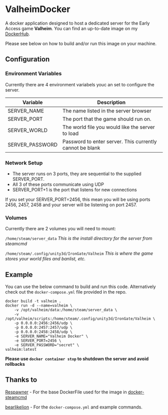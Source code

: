 # ValheimDocker

A docker application designed to host a dedicated server for the Early Access game **Valheim**. You can find an up-to-date image on my [DockerHub](https://hub.docker.com/r/wilso224/valheim_dedicated_server).

Please see below on how to build and/or run this image on your machine.

## Configuration

### Environment Variables

Currently there are 4 environment variabels youc an set to configure the server.

Variable | Description
------------ | -------------
SERVER_NAME | The name listed in the server browser
SERVER_PORT | The port that the game should run on.
SERVER_WORLD | The world file you would like the server to load
SERVER_PASSWORD | Password to enter server. This currently cannot be blank

### Network Setup

* The server runs on 3 ports, they are sequential to the supplied SERVER_PORT.
* All 3 of these ports communicate using UDP
* SERVER_PORT+1 is the port that listens for new connections

If you set your SERVER_PORT=2456, this mean you will be using ports 2456, 2457, 2458 and your server will be listening on port 2457.

### Volumes

Currently there are 2 volumes you will need to mount:

`/home/steam/server_data` *This is the install directory for the server from steamcmd*

`/home/steam/.config/unity3d/IronGate/Valheim` *This is where the game stores your world files and banlist, etc.*


## Example

You can use the below command to build and run this code. Alternatively check out the `docker-compose.yml` file provided in the repo.

```
docker build -t valheim .
docker run -d --name=valheim \
    -v /opt/valheim/data:/home/steam/server_data \
    -v /opt/valheim/scripts:/home/steam/.config/unity3d/IronGate/Valheim \
    -p 0.0.0.0:2456:2456/udp \
    -p 0.0.0.0:2457:2457/udp \
    -p 0.0.0.0:2458:2458/udp \
    -e SERVER_NAME="Valheim Docker" \
    -e SERVER_PORT=2456 \
    -e SERVER_PASSWORD="secret" \
valheim:latest
```

**Please use `docker container stop` to shutdown the server and avoid rollbacks**

## Thanks to

[Respawner](https://github.com/respawner) - For the base DockerFile used for the image in [docker-steamcmd](https://github.com/respawner/docker-steamcmd)

[bearlikelion](https://github.com/bearlikelion) - For the `docker-compose.yml` and example commands.
